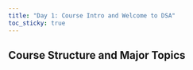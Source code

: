 ```yaml
---
title: "Day 1: Course Intro and Welcome to DSA"
toc_sticky: true
---
```


## 


## Course Structure and Major Topics


